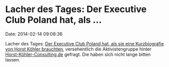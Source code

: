 Lacher des Tages: Der Executive Club Poland hat, als \...
=========================================================

Date: 2014-02-14 09:08:36

Lacher des Tages: [Der Executive Club Poland hat, als sie eine
Kurzbiografie von Horst Köhler
brauchten](http://www.executive-club.com.pl/index.php/en/10-11-april-2014-speakers/10-11-april-2014-speakers-politics/871-horst-kohler),
versehentlich die Aktivistengruppe hinter
[Horst-Köhler-Consulting.de](http://www.horst-koehler-consulting.de/)
gefragt. Die haben sich nicht lange bitten lassen.
